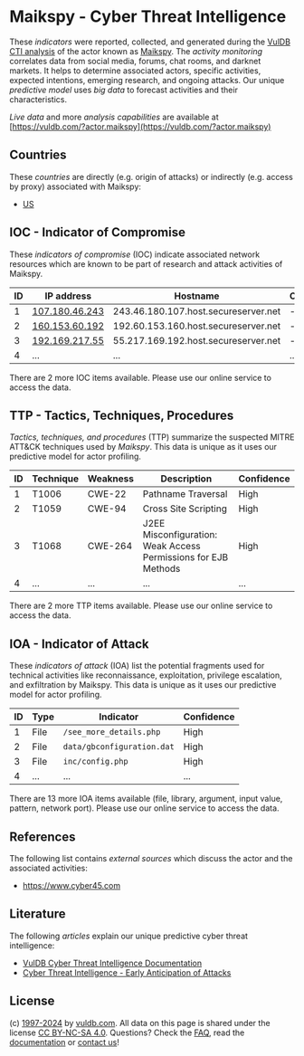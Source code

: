 # Maikspy - Cyber Threat Intelligence

These _indicators_ were reported, collected, and generated during the [VulDB CTI analysis](https://vuldb.com/?kb.cti) of the actor known as [Maikspy](https://vuldb.com/?actor.maikspy). The _activity monitoring_ correlates data from social media, forums, chat rooms, and darknet markets. It helps to determine associated actors, specific activities, expected intentions, emerging research, and ongoing attacks. Our unique _predictive model_ uses _big data_ to forecast activities and their characteristics.

_Live data_ and more _analysis capabilities_ are available at [https://vuldb.com/?actor.maikspy](https://vuldb.com/?actor.maikspy)

## Countries

These _countries_ are directly (e.g. origin of attacks) or indirectly (e.g. access by proxy) associated with Maikspy:

* [US](https://vuldb.com/?country.us)

## IOC - Indicator of Compromise

These _indicators of compromise_ (IOC) indicate associated network resources which are known to be part of research and attack activities of Maikspy.

ID | IP address | Hostname | Campaign | Confidence
-- | ---------- | -------- | -------- | ----------
1 | [107.180.46.243](https://vuldb.com/?ip.107.180.46.243) | 243.46.180.107.host.secureserver.net | - | High
2 | [160.153.60.192](https://vuldb.com/?ip.160.153.60.192) | 192.60.153.160.host.secureserver.net | - | High
3 | [192.169.217.55](https://vuldb.com/?ip.192.169.217.55) | 55.217.169.192.host.secureserver.net | - | High
4 | ... | ... | ... | ...

There are 2 more IOC items available. Please use our online service to access the data.

## TTP - Tactics, Techniques, Procedures

_Tactics, techniques, and procedures_ (TTP) summarize the suspected MITRE ATT&CK techniques used by _Maikspy_. This data is unique as it uses our predictive model for actor profiling.

ID | Technique | Weakness | Description | Confidence
-- | --------- | -------- | ----------- | ----------
1 | T1006 | CWE-22 | Pathname Traversal | High
2 | T1059 | CWE-94 | Cross Site Scripting | High
3 | T1068 | CWE-264 | J2EE Misconfiguration: Weak Access Permissions for EJB Methods | High
4 | ... | ... | ... | ...

There are 2 more TTP items available. Please use our online service to access the data.

## IOA - Indicator of Attack

These _indicators of attack_ (IOA) list the potential fragments used for technical activities like reconnaissance, exploitation, privilege escalation, and exfiltration by Maikspy. This data is unique as it uses our predictive model for actor profiling.

ID | Type | Indicator | Confidence
-- | ---- | --------- | ----------
1 | File | `/see_more_details.php` | High
2 | File | `data/gbconfiguration.dat` | High
3 | File | `inc/config.php` | High
4 | ... | ... | ...

There are 13 more IOA items available (file, library, argument, input value, pattern, network port). Please use our online service to access the data.

## References

The following list contains _external sources_ which discuss the actor and the associated activities:

* https://www.cyber45.com

## Literature

The following _articles_ explain our unique predictive cyber threat intelligence:

* [VulDB Cyber Threat Intelligence Documentation](https://vuldb.com/?kb.cti)
* [Cyber Threat Intelligence - Early Anticipation of Attacks](https://www.scip.ch/en/?labs.20201022)

## License

(c) [1997-2024](https://vuldb.com/?kb.changelog) by [vuldb.com](https://vuldb.com/?kb.about). All data on this page is shared under the license [CC BY-NC-SA 4.0](https://creativecommons.org/licenses/by-nc-sa/4.0/). Questions? Check the [FAQ](https://vuldb.com/?kb.faq), read the [documentation](https://vuldb.com/?kb) or [contact us](https://vuldb.com/?contact)!

